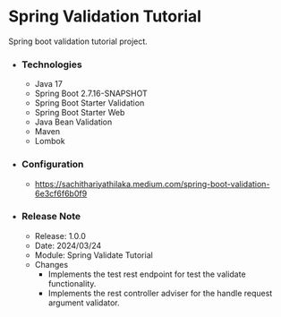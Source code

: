 # Spring Validation Tutorial
Spring boot validation tutorial project.

* ### Technologies
  * Java 17
  * Spring Boot 2.7.16-SNAPSHOT
  * Spring Boot Starter Validation
  * Spring Boot Starter Web
  * Java Bean Validation
  * Maven
  * Lombok

* ### Configuration
  * https://sachithariyathilaka.medium.com/spring-boot-validation-6e3cf6f6b0f9
  
* ### Release Note

  * Release: 1.0.0
  * Date: 2024/03/24
  * Module: Spring Validate Tutorial
  * Changes
    * Implements the test rest endpoint for test the validate functionality.
    * Implements the rest controller adviser for the handle request argument validator.
